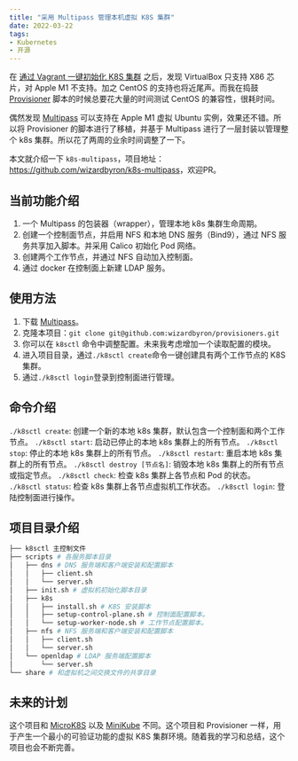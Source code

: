 ```yaml
---
title: "采用 Multipass 管理本机虚拟 K8S 集群"
date: 2022-03-22
tags:
- Kubernetes
- 开源
---
```


在 [通过 Vagrant 一键初始化 K8S 集群](/blog/2022-02-08-setup-k8s-cluster-with-vagrant/) 之后，发现 VirtualBox 只支持 X86 芯片，对 Apple M1 不支持。加之 CentOS 的支持也将近尾声。而我在捣鼓 [Provisioner](https://github.com/wizardbyron/provisioners) 脚本的时候总要花大量的时间测试 CentOS 的兼容性，很耗时间。

偶然发现 [Multipass](http://multipass.run) 可以支持在 Apple M1 虚拟 Ubuntu 实例，效果还不错。所以将 Provisioner 的脚本进行了移植，并基于 Multipass 进行了一层封装以管理整个 k8s 集群。所以花了两周的业余时间调整了一下。

本文就介绍一下 `k8s-multipass`，项目地址：<https://github.com/wizardbyron/k8s-multipass>，欢迎PR。

## 当前功能介绍

1. 一个 Multipass 的包装器（wrapper），管理本地 k8s 集群生命周期。
2. 创建一个控制面节点，并启用 NFS 和本地 DNS 服务（Bind9），通过 NFS 服务共享加入脚本。并采用 Calico 初始化 Pod 网络。
3. 创建两个工作节点，并通过 NFS 自动加入控制面。
4. 通过 docker 在控制面上新建 LDAP 服务。

## 使用方法

1. 下载 [Multipass](http://multipass.run)。
2. 克隆本项目：`git clone git@github.com:wizardbyron/provisioners.git`
3. 你可以在 `k8sctl` 命令中调整配置。未来我考虑增加一个读取配置的模块。
4. 进入项目目录，通过`./k8sctl create`命令一键创建具有两个工作节点的 K8S 集群。
5. 通过`./k8sctl login`登录到控制面进行管理。

## 命令介绍

`./k8sctl create`: 创建一个新的本地 k8s 集群，默认包含一个控制面和两个工作节点。
`./k8sctl start`: 启动已停止的本地 k8s 集群上的所有节点。
`./k8sctl stop`: 停止的本地 k8s 集群上的所有节点。
`./k8sctl restart`: 重启本地 k8s 集群上的所有节点。
`./k8sctl destroy [节点名]`: 销毁本地 k8s 集群上的所有节点或指定节点。
`./k8sctl check`: 检查 k8s 集群上各节点和 Pod 的状态。
`./k8sctl status`: 检查 k8s 集群上各节点虚拟机工作状态。
`./k8sctl login`: 登陆控制面进行操作。

## 项目目录介绍

```sh
├── k8sctl 主控制文件
├── scripts # 各服务脚本目录
│   ├── dns # DNS 服务端和客户端安装和配置脚本
│   │   ├── client.sh
│   │   └── server.sh
│   ├── init.sh # 虚拟机初始化脚本目录
│   ├── k8s
│   │   ├── install.sh # K8S 安装脚本
│   │   ├── setup-control-plane.sh # 控制面配置脚本。
│   │   └── setup-worker-node.sh # 工作节点配置脚本。
│   ├── nfs # NFS 服务端和客户端安装和配置脚本
│   │   ├── client.sh
│   │   └── server.sh
│   └── openldap # LDAP 服务端配置脚本
│       └── server.sh
└── share # 和虚拟机之间交换文件的共享目录
```

## 未来的计划

这个项目和 [MicroK8S](https://microk8s.io) 以及 [MiniKube](https://minikube.sigs.k8s.io/docs/start/) 不同。这个项目和 Provisioner 一样，用于产生一个最小的可验证功能的虚拟 K8S 集群环境。随着我的学习和总结，这个项目也会不断完善。
